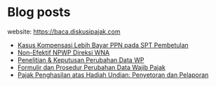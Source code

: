 # Blog posts

website: https://baca.diskusipajak.com

<!-- BLOG-POST-LIST:START -->
- [Kasus Kompensasi Lebih Bayar PPN pada SPT Pembetulan](https://baca.diskusipajak.com/kasus-kompensasi-lebih-bayar-ppn-pada-spt-pembetulan/)
- [Non-Efektif NPWP Direksi WNA](https://baca.diskusipajak.com/non-efektif-npwp-direksi-wna/)
- [Penelitian &amp; Keputusan Perubahan Data WP](https://baca.diskusipajak.com/penelitian-keputusan-perubahan-data-wp/)
- [Formulir dan Prosedur Perubahan Data Wajib Pajak](https://baca.diskusipajak.com/formulir-dan-prosedur-perubahan-data-wajib-pajak/)
- [Pajak Penghasilan atas Hadiah Undian: Penyetoran dan Pelaporan](https://baca.diskusipajak.com/pajak-penghasilan-atas-hadiah-undian-penyetoran-dan-pelaporan/)
<!-- BLOG-POST-LIST:END -->

<!--
**kelaspajak/kelaspajak** is a ✨ _special_ ✨ repository because its `README.md` (this file) appears on your GitHub profile.

Here are some ideas to get you started:

- 🔭 I’m currently working on ...
- 🌱 I’m currently learning ...
- 👯 I’m looking to collaborate on ...
- 🤔 I’m looking for help with ...
- 💬 Ask me about ...
- 📫 How to reach me: ...
- 😄 Pronouns: ...
- ⚡ Fun fact: ...
-->
